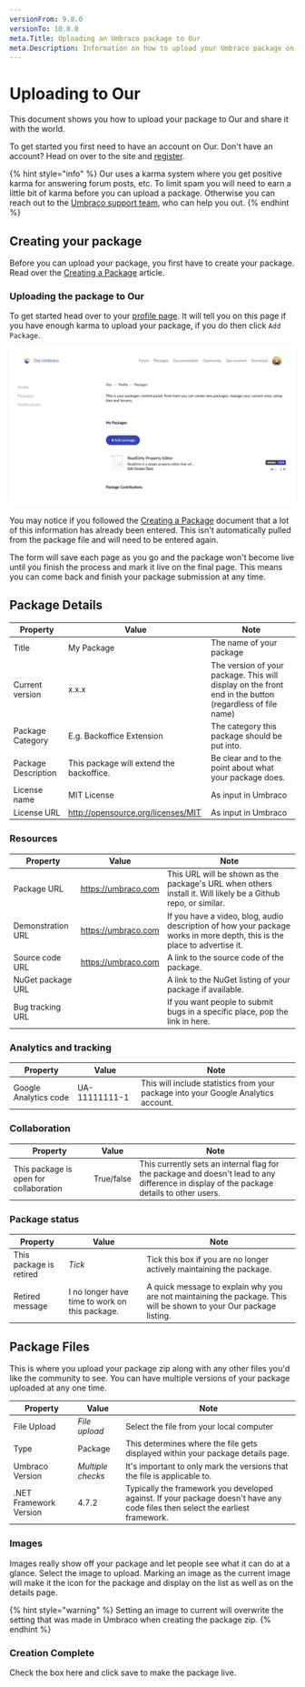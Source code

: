 ```yaml
---
versionFrom: 9.0.0
versionTo: 10.0.0
meta.Title: Uploading an Umbraco package to Our
meta.Description: Information on how to upload your Umbraco package on Our
---
```


# Uploading to Our

This document shows you how to upload your package to Our and share it with the world.

To get started you first need to have an account on Our. Don't have an account? Head on over to the site and [register](https://our.umbraco.com/member/Signup).

{% hint style="info" %}
Our uses a karma system where you get positive karma for answering forum posts, etc. To limit spam you will need to earn a little bit of karma before you can upload a package. Otherwise you can reach out to the [Umbraco support team](https://umbraco.com/contact-us/), who can help you out.
{% endhint %}

## Creating your package

Before you can upload your package, you first have to create your package. Read over the [Creating a Package](creating-a-package.md) article.

### Uploading the package to Our

To get started head over to your [profile page](https://our.umbraco.com/member/profile/). It will tell you on this page if you have enough karma to upload your package, if you do then click `Add Package`.

![Your packages profile page](images/PackagesPage.png)

You may notice if you followed the [Creating a Package](creating-a-package.md) document that a lot of this information has already been entered. This isn't automatically pulled from the package file and will need to be entered again.

The form will save each page as you go and the package won't become live until you finish the process and mark it live on the final page. This means you can come back and finish your package submission at any time.

## Package Details

| Property            | Value                                    | Note                                                                                                    |
| ------------------- | ---------------------------------------- | ------------------------------------------------------------------------------------------------------- |
| Title               | My Package                               | The name of your package                                                                                |
| Current version     | x.x.x                                    | The version of your package. This will display on the front end in the button (regardless of file name) |
| Package Category    | E.g. Backoffice Extension                | The category this package should be put into.                                                           |
| Package Description | This package will extend the backoffice. | Be clear and to the point about what your package does.                                                 |
| License name        | MIT License                              | As input in Umbraco                                                                                     |
| License URL         | http://opensource.org/licenses/MIT       | As input in Umbraco                                                                                     |

### Resources

| Property          | Value               | Note                                                                                                                     |
| ----------------- | ------------------- | ------------------------------------------------------------------------------------------------------------------------ |
| Package URL       | https://umbraco.com | This URL will be shown as the package's URL when others install it. Will likely be a Github repo, or similar.            |
| Demonstration URL | https://umbraco.com | If you have a video, blog, audio description of how your package works in more depth, this is the place to advertise it. |
| Source code URL   | https://umbraco.com | A link to the source code of the package.                                                                                |
| NuGet package URL |                     | A link to the NuGet listing of your package if available.                                                                |
| Bug tracking URL  |                     | If you want people to submit bugs in a specific place, pop the link in here.                                             |

### Analytics and tracking

| Property              | Value         | Note                                                                               |
| --------------------- | ------------- | ---------------------------------------------------------------------------------- |
| Google Analytics code | UA-11111111-1 | This will include statistics from your package into your Google Analytics account. |

### Collaboration

| Property                               | Value      | Note                                                                                                                                      |
| -------------------------------------- | ---------- | ----------------------------------------------------------------------------------------------------------------------------------------- |
| This package is open for collaboration | True/false | This currently sets an internal flag for the package and doesn't lead to any difference in display of the package details to other users. |

### Package status

| Property                | Value                                          | Note                                                                                                                |
| ----------------------- | ---------------------------------------------- | ------------------------------------------------------------------------------------------------------------------- |
| This package is retired | _Tick_                                         | Tick this box if you are no longer actively maintaining the package.                                                |
| Retired message         | I no longer have time to work on this package. | A quick message to explain why you are not maintaining the package. This will be shown to your Our package listing. |

## Package Files

This is where you upload your package zip along with any other files you'd like the community to see. You can have multiple versions of your package uploaded at any one time.

| Property               | Value             | Note                                                                                                                           |
| ---------------------- | ----------------- | ------------------------------------------------------------------------------------------------------------------------------ |
| File Upload            | _File upload_     | Select the file from your local computer                                                                                       |
| Type                   | Package           | This determines where the file gets displayed within your package details page.                                                |
| Umbraco Version        | _Multiple checks_ | It's important to only mark the versions that the file is applicable to.                                                       |
| .NET Framework Version | 4.7.2             | Typically the framework you developed against. If your package doesn't have any code files then select the earliest framework. |

### Images

Images really show off your package and let people see what it can do at a glance. Select the image to upload. Marking an image as the current image will make it the icon for the package and display on the list as well as on the details page.

{% hint style="warning" %}
Setting an image to current will overwrite the setting that was made in Umbraco when creating the package zip.
{% endhint %}

### Creation Complete

Check the box here and click save to make the package live.
